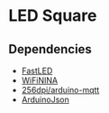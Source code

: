 # LED Square

## Dependencies

- [FastLED](https://github.com/FastLED/FastLED)
- [WiFiNINA](https://github.com/arduino-libraries/WiFiNINA)
- [256dpi/arduino-mqtt](https://github.com/256dpi/arduino-mqtt)
- [ArduinoJson](https://github.com/bblanchon/ArduinoJson)
